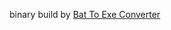 binary build by [Bat To Exe Converter](http://web.archive.org/web/20190513133413/http://www.f2ko.de/en/b2e.php)
